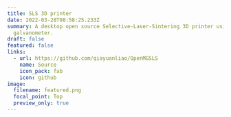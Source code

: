```yaml
---
title: SLS 3D printer
date: 2022-03-28T08:58:25.233Z
summary: A desktop open source Selective‑Laser‑Sintering 3D printer using mirror
  galvanometer.
draft: false
featured: false
links:
  - url: https://github.com/qiayuanliao/OpenMGSLS
    name: Source
    icon_pack: fab
    icon: github
image:
  filename: featured.png
  focal_point: Top
  preview_only: true
---
```

